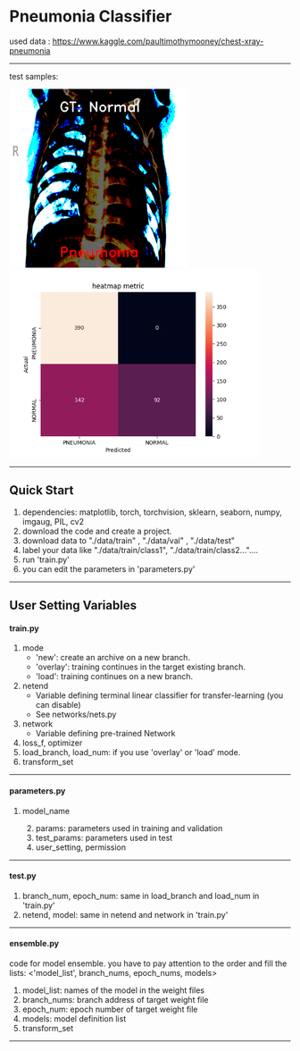 # Pneumonia Classifier

used data : https://www.kaggle.com/paultimothymooney/chest-xray-pneumonia

***

test samples:

<img src="./save/ResNet18/test/epoch_40/sample/test_epoch_40_[NORMAL2-IM-0338-0001.jpeg].png" alt="sample1" style="zoom:40%;" /><img src="./save/ResNet18/test/epoch_40/heatmap.png" alt="heatmap" style="zoom:70%;" />

---

## Quick Start

1. dependencies: matplotlib, torch, torchvision, sklearn, seaborn, numpy, imgaug, PIL, cv2
2. download the code and create a project.
3. download data to "./data/train" , "./data/val" , "./data/test"
4. label your data like "./data/train/class1", "./data/train/class2..."....
5. run 'train.py'
6. you can edit the parameters in 'parameters.py'

---

## User Setting Variables

#### train.py

1. mode
   * 'new': create an archive on a new branch.
   * 'overlay': training continues in the target existing branch.
   * 'load': training continues on a new branch.
2. netend
   - Variable defining terminal linear classifier for transfer-learning (you can disable)
   - See networks/nets.py
3. network
   - Variable defining pre-trained Network
4. loss_f, optimizer
5. load_branch, load_num: if you use 'overlay' or 'load' mode.
6. transform_set

---

#### parameters.py

1. model_name

 	2. params: parameters used in training and validation
 	3. test_params: parameters used in test
 	4. user_setting, permission

---

#### test.py

1. branch_num, epoch_num: same in load_branch and load_num in 'train.py'
2. netend, model: same in netend and network in 'train.py'

---

#### ensemble.py

code for model ensemble. you have to pay attention to the order and fill the lists: <'model_list', branch_nums, epoch_nums, models>

1. model_list: names of the model in the weight files
2. branch_nums: branch address of target weight file
3. epoch_num: epoch number of target weight file
4. models: model definition list
5. transform_set

---